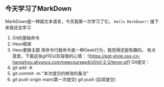## 今天学习了MarkDown
MarkDown是一种超文本语言，今天我第一次学习了它。
`Hello MarkDown!!`
接下来我还会学习
1. Git的基础命令
2. Hexo框架
3. Hexo更换主题
用命令行敲命令是一种Geek行为，我觉得还挺有趣的。
有点意思，下面这张gif可以形容我的心情：
![https://qgt-style.oss-cn-hangzhou.aliyuncs.com/newcoursep4/g1/g1-2-2/tenor.gif]
Git提交：
1. git add -A
2. git commit -m "本次提交的修改的备注"
3. git push origin main(第一次提交)
   git push (后续提交)